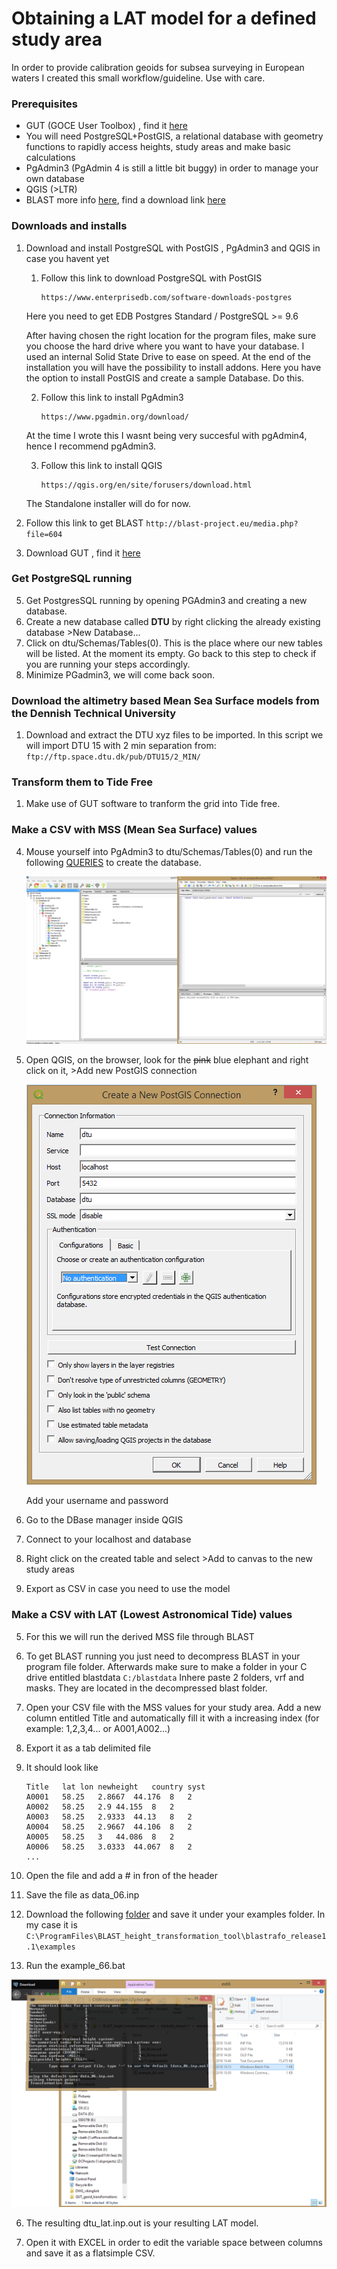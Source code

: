 # Obtaining a LAT model for a defined study area

In order to provide calibration geoids for subsea surveying in European waters I created this small workflow/guideline. Use with care. 


### Prerequisites

+ GUT (GOCE User Toolbox) , find it [here](https://earth.esa.int/web/guest/software-tools/gut/about-gut/overview)
+ You will need PostgreSQL+PostGIS, a relational database with geometry functions to rapidly access heights, study areas and make basic calculations
+ PgAdmin3 (PgAdmin 4 is still a little bit buggy) in order to manage your own database
+ QGIS (>LTR)
+ BLAST more info [here](http://www.blast-project.eu/), find a download link [here](http://blast-project.eu/media.php?file=604)

### Downloads and installs

1. Download and install PostgreSQL with PostGIS , PgAdmin3 and QGIS in case you havent yet
	1. Follow this link to download PostgreSQL with PostGIS 
		```
		https://www.enterprisedb.com/software-downloads-postgres 
		```
	Here you need to get EDB Postgres Standard / PostgreSQL >= 9.6
	
	After having chosen the right location for the program files, make sure you choose the hard drive where you want to have your 		database. I used an internal Solid State Drive to ease on speed. At the end of the installation you will have the possibility to 	install addons. Here you have the option to install PostGIS and create a sample Database. Do this.
	
	2. Follow this link to install PgAdmin3
		```
		https://www.pgadmin.org/download/
		```
	At the time I wrote this I wasnt being very succesful with pgAdmin4, hence I recommend pgAdmin3.
	
	3. Follow this link to install QGIS
		```
		https://qgis.org/en/site/forusers/download.html
		```
	The Standalone installer will do for now.

4. Follow this link to get BLAST
		```
		http://blast-project.eu/media.php?file=604
		```
5. Download GUT , find it [here](https://earth.esa.int/web/guest/software-tools/gut/download-gut-here)
	
### Get PostgreSQL running

5. Get PostgresSQL running by opening PGAdmin3 and creating a new database. 
6. Create a new database called **DTU** by right clicking the already existing database >New Database... 
7. Click on dtu/Schemas/Tables(0). This is the place where our new tables will be listed. At the moment its empty. Go back to 		this step to check if you are running your steps accordingly.
8. Minimize PGadmin3, we will come back soon.
	
	
### Download the altimetry based Mean Sea Surface models from the Dennish Technical University

1. Download and extract the DTU xyz files to be imported. In this script we will import DTU 15 with 2 min separation  from:	
		```
		ftp://ftp.space.dtu.dk/pub/DTU15/2_MIN/
		```
		
### Transform them to Tide Free 

1. Make use of GUT software to tranform the grid into Tide free.

### Make a CSV with MSS (Mean Sea Surface) values

4. Mouse yourself into PgAdmin3 to dtu/Schemas/Tables(0) and run the following [QUERIES](./queries.sql) to create the database. 

	![Alt text](/screenshot1.png?raw=true "Optional Title")


4. Open QGIS, on the browser, look for the ~~pink~~ blue elephant and right click on it, >Add new PostGIS connection
	
	![Alt text](/screenshot2.png?raw=true "Optional Title")
	
	Add your username and password
	
5. Go to the DBase manager inside QGIS


2. Connect to your localhost and database


3. Right click on the created table and select >Add to canvas to the new study areas


4. Export as CSV in case you need to use the model


### Make a CSV with LAT (Lowest Astronomical Tide) values

5. For this we will run the derived MSS file through BLAST

5. To get BLAST running you just need to decompress BLAST in your program file folder. Afterwards make sure to make a folder in
	your C drive entitled blastdata ```C:/blastdata``` Inhere paste 2 folders, vrf and masks. They are located in the decompressed blast
	folder.
2. Open your CSV file with the MSS values for your study area. Add a new column entitled Title and automatically fill it with a 
	increasing index (for example: 1,2,3,4... or A001,A002...)
5. Export it as a tab delimited file
5. It should look like
	```
	Title	lat	lon	newheight	country	syst
	A0001	58.25	2.8667	44.176	8	2
	A0002	58.25	2.9	44.155	8	2
	A0003	58.25	2.9333	44.13	8	2
	A0004	58.25	2.9667	44.106	8	2
	A0005	58.25	3	44.086	8	2
	A0006	58.25	3.0333	44.067	8	2
	...
	```
5. Open the file and add a # in fron of the header
5. Save the file as data_06.inp
5. Download the following [folder](dtu_lat.7z) and save it under your examples folder. In my case it is 
	```C:\ProgramFiles\BLAST_height_transformation_tool\blastrafo_release1.1\examples```
5. Run the example_66.bat

![Alt text](/screenshot3.png?raw=true "Optional Title")

6. The resulting dtu_lat.inp.out is your resulting LAT model.

7. Open it with EXCEL in order to edit the variable space between columns and save it as a flatsimple CSV.	









